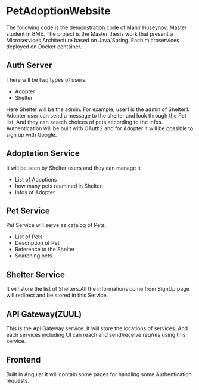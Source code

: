 # PetAdoptionWebsite


The following code is the demonstration code of Mahir Huseynov, Master student in BME. The project is the Master thesis work that present a Microservices Architecture based on Java/Spring. Each microservices deployed on Docker container.

<h2> Auth Server </h2>
<!--<h4>Features to add</h4> -->
There will be two types of users:
<ul>
  <li>Adopter</li>
  <li>Shelter</li>
</ul>
Here Shelter will be the admin. For example, user1 is the admin of Shelter1.
Adopter user can send a message to the shelter and look through the Pet list. And they can search choices of pets according to the infos.
Authentication will be built with OAuth2 and for Adopter it will be possible to sign up with Google. 

<h2> Adoptation Service </h2>
It will be seen by Shelter users and they can manage it
<ul>
  <li>List of Adoptions</li>
  <li>how many pets reamined in Shelter</li>
  <li>Infos of Adopter</li>
</ul>

<h2> Pet Service </h2>

Pet Service will serve as catalog of Pets.
<ul>
  <li>List of Pets</li>
  <li>Description of Pet</li>
  <li>Reference to the Shelter</li>
  <li> Searching pets</li>
</ul>

<h2> Shelter Service </h2>

It will store the list of Shelters.All the informations come from SignUp page will redirect and be stored in this Service. 

<h2> API Gateway(ZUUL) </h2>

This is the Api Gateway service. It will store the locations of services. And each services including UI can reach and send/receive req/res using this service.

<h2>Frontend</h2>

Built in Angular it will contain some pages for handling some Authentication requests.
